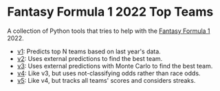 # Fantasy Formula 1 2022 Top Teams

A collection of Python tools that tries to help with the
[Fantasy Formula 1](https://fantasy.formula1.com/) 2022.

* [v1](v1): Predicts top N teams based on last year's data.
* [v2](v2): Uses external predictions to find the best team.
* [v3](v3): Uses external predictions with Monte Carlo to find the best team.
* [v4](v4): Like v3, but uses not-classifying odds rather than race odds.
* [v5](v5): Like v4, but tracks all teams' scores and considers streaks.
